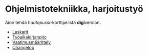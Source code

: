# Ohjelmistotekniikka, harjoitustyö
Aion tehdä _huutopussi_-korttipelistä **digi**version.

- [Laskarit](/laskarit)
- [Työaikakirjanpito](/dokumentaatio/tuntikirjanpito.md)
- [Vaatimusmäärittely](/dokumentaatio/vaatimusmaarittely.md)
- [Changelog](/dokumentaatio/changelog.md)
